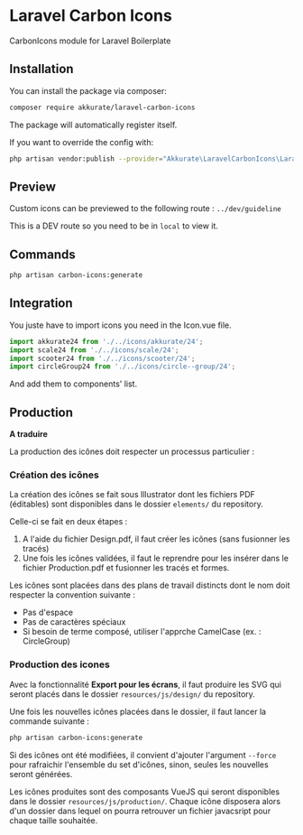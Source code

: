 # Laravel Carbon Icons

CarbonIcons module for Laravel Boilerplate

## Installation

You can install the package via composer:

``` bash
composer require akkurate/laravel-carbon-icons
```

The package will automatically register itself.

If you want to override the config with:
```bash
php artisan vendor:publish --provider="Akkurate\LaravelCarbonIcons\LaravelCarbonIconsServiceProvider" --tag="icons"
```

## Preview

Custom icons can be previewed to the following route : `../dev/guideline`

This is a DEV route so you need to be in `local` to view it.

## Commands
``` bash
php artisan carbon-icons:generate
```

## Integration

You juste have to import icons you need in the Icon.vue file.

``` javascript
import akkurate24 from './../icons/akkurate/24';
import scale24 from './../icons/scale/24';
import scooter24 from './../icons/scooter/24';
import circleGroup24 from './../icons/circle--group/24';
```

And add them to components' list.

## Production

**A traduire**

La production des icônes doit respecter un processus particulier :

### Création des icônes

La création des icônes se fait sous Illustrator dont les fichiers PDF (éditables) sont disponibles dans le dossier `elements/` du repository.

Celle-ci se fait en deux étapes :

1. A l'aide du fichier Design.pdf, il faut créer les icônes (sans fusionner les tracés)
2. Une fois les icônes validées, il faut le reprendre pour les insérer dans le fichier Production.pdf et fusionner les tracés et formes.

Les icônes sont placées dans des plans de travail distincts dont le nom doit respecter la convention suivante :

* Pas d'espace
* Pas de caractères spéciaux
* Si besoin de terme composé, utiliser l'apprche CamelCase (ex. : CircleGroup)

### Production des icones

Avec la fonctionnalité **Export pour les écrans**, il faut produire les SVG qui seront placés dans le dossier `resources/js/design/` du repository.

Une fois les nouvelles icônes placées dans le dossier, il faut lancer la commande suivante :

```bash
php artisan carbon-icons:generate
```

Si des icônes ont été modifiées, il convient d'ajouter l'argument `--force` pour rafraichir l'ensemble du set d'icônes, sinon, seules les nouvelles seront générées.

Les icônes produites sont des composants VueJS qui seront disponibles dans le dossier `resources/js/production/`. Chaque icône disposera alors d'un dossier dans lequel on pourra retrouver un fichier javacsript pour chaque taille souhaitée.
